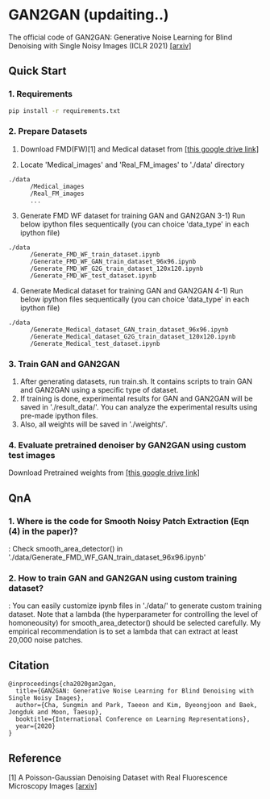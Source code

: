 # GAN2GAN (updaiting..)

The official code of GAN2GAN: Generative Noise Learning for Blind Denoising with Single Noisy Images (ICLR 2021) [[arxiv]](https://arxiv.org/abs/1905.10488)

## Quick Start

### 1. Requirements

```bash
pip install -r requirements.txt
```

### 2. Prepare Datasets

1) Download FMD(FW)[1] and Medical dataset from [[this google drive link]]()

2) Locate 'Medical_images' and 'Real_FM_images' to './data' directory

```
./data
      /Medical_images 
      /Real_FM_images 
      ...
```
3) Generate FMD WF dataset for training GAN and GAN2GAN
3-1) Run below ipython files sequentically (you can choice 'data_type' in each ipython file)

```
./data
      /Generate_FMD_WF_train_dataset.ipynb 
      /Generate_FMD_WF_GAN_train_dataset_96x96.ipynb 
      /Generate_FMD_WF_G2G_train_dataset_120x120.ipynb
      /Generate_FMD_WF_test_dataset.ipynb
```

4) Generate Medical dataset for training GAN and GAN2GAN
4-1) Run below ipython files sequentically (you can choice 'data_type' in each ipython file)

```
./data
      /Generate_Medical_dataset_GAN_train_dataset_96x96.ipynb
      /Generate_Medical_dataset_G2G_train_dataset_120x120.ipynb
      /Generate_Medical_test_dataset.ipynb
```

### 3. Train GAN and GAN2GAN
1) After generating datasets, run train.sh. It contains scripts to train GAN and GAN2GAN using a specific type of dataset.
2) If training is done, experimental results for GAN and GAN2GAN will be saved in './result_data/'. You can analyze the experimental results using pre-made ipython files.
3) Also, all weights will be saved in './weights/'.

### 4. Evaluate pretrained denoiser by GAN2GAN using custom test images

Download Pretrained weights from [[this google drive link]]()

## QnA
### 1. Where is the code for Smooth Noisy Patch Extraction (Eqn (4) in the paper)?
: Check smooth_area_detector() in './data/Generate_FMD_WF_GAN_train_dataset_96x96.ipynb'

### 2. How to train GAN and GAN2GAN using custom training dataset?
: You can easily customize ipynb files in './data/' to generate custom training dataset. Note that a lambda (the hyperparameter for controlling the level of homoneousity) for smooth_area_detector() should be selected carefully. My empirical recommendation is to set a lambda that can extract at least 20,000 noise patches.

## Citation

```
@inproceedings{cha2020gan2gan,
  title={GAN2GAN: Generative Noise Learning for Blind Denoising with Single Noisy Images},
  author={Cha, Sungmin and Park, Taeeon and Kim, Byeongjoon and Baek, Jongduk and Moon, Taesup},
  booktitle={International Conference on Learning Representations},
  year={2020}
}
```

## Reference

[1] A Poisson-Gaussian Denoising Dataset with Real Fluorescence Microscopy Images [[arxiv]](https://arxiv.org/abs/1812.10366)

